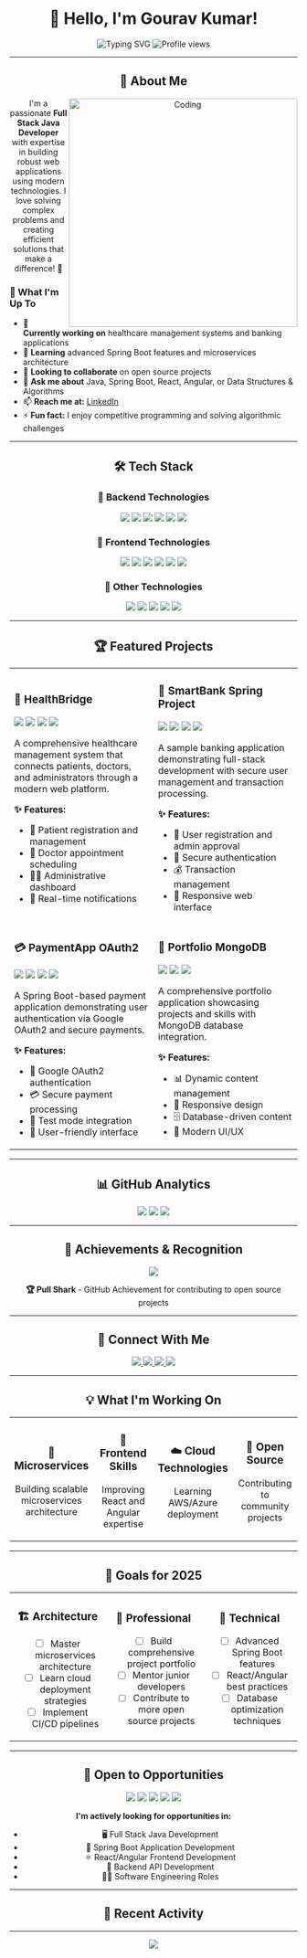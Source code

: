 <div align="center">
  
# 👋 Hello, I'm Gourav Kumar! 

<img src="https://readme-typing-svg.herokuapp.com?font=Fira+Code&size=30&duration=3000&pause=1000&color=00D4FF&center=true&vCenter=true&width=600&lines=Full+Stack+Java+Developer;Spring+Boot+%7C+React+%7C+Angular;MySQL+%7C+MongoDB+%7C+Java+DSA;Passionate+Problem+Solver;Open+to+Opportunities+%F0%9F%8C%9F" alt="Typing SVG" />

<img src="https://komarev.com/ghpvc/?username=Gourav3308&label=Profile%20views&color=0e75b6&style=flat" alt="Profile views" />

</div>

---

<div align="center">

## 🌟 About Me

<img align="right" alt="Coding" width="400" src="https://cdn.dribbble.com/users/1162077/screenshots/3848914/programmer.gif">

I'm a passionate **Full Stack Java Developer** with expertise in building robust web applications using modern technologies. I love solving complex problems and creating efficient solutions that make a difference! 🚀

</div>

<div align="left">

### 🎯 What I'm Up To
- 🔭 **Currently working on** healthcare management systems and banking applications
- 🌱 **Learning** advanced Spring Boot features and microservices architecture  
- 👯 **Looking to collaborate** on open source projects
- 💬 **Ask me about** Java, Spring Boot, React, Angular, or Data Structures & Algorithms
- 📫 **Reach me at:** [LinkedIn](https://www.linkedin.com/public-profile/settings?lipi=urn%3Ali%3Apage%3Ad_flagship3_profile_self_edit_contact-info%3BtgpwFEK7R1uGAO2U0gg4Pg%3D%3D)
- ⚡ **Fun fact:** I enjoy competitive programming and solving algorithmic challenges

</div>

---

<div align="center">

## 🛠️ Tech Stack

</div>

<div align="center">

### 🔧 Backend Technologies
<img src="https://img.shields.io/badge/Java-ED8B00?style=for-the-badge&logo=openjdk&logoColor=white" />
<img src="https://img.shields.io/badge/Spring_Boot-6DB33F?style=for-the-badge&logo=spring-boot&logoColor=white" />
<img src="https://img.shields.io/badge/Spring_Security-6DB33F?style=for-the-badge&logo=spring-security&logoColor=white" />
<img src="https://img.shields.io/badge/Spring_Data_JPA-6DB33F?style=for-the-badge&logo=spring&logoColor=white" />
<img src="https://img.shields.io/badge/MySQL-4479A1?style=for-the-badge&logo=mysql&logoColor=white" />
<img src="https://img.shields.io/badge/Maven-C71A36?style=for-the-badge&logo=apache-maven&logoColor=white" />

### 🎨 Frontend Technologies
<img src="https://img.shields.io/badge/React-20232A?style=for-the-badge&logo=react&logoColor=61DAFB" />
<img src="https://img.shields.io/badge/Angular-DD0031?style=for-the-badge&logo=angular&logoColor=white" />
<img src="https://img.shields.io/badge/Thymeleaf-005F0F?style=for-the-badge&logo=thymeleaf&logoColor=white" />
<img src="https://img.shields.io/badge/Bootstrap-563D7C?style=for-the-badge&logo=bootstrap&logoColor=white" />
<img src="https://img.shields.io/badge/SCSS-CC6699?style=for-the-badge&logo=sass&logoColor=white" />
<img src="https://img.shields.io/badge/HTML5-E34F26?style=for-the-badge&logo=html5&logoColor=white" />

### 🚀 Other Technologies
<img src="https://img.shields.io/badge/MongoDB-4EA94B?style=for-the-badge&logo=mongodb&logoColor=white" />
<img src="https://img.shields.io/badge/OAuth2-4285F4?style=for-the-badge&logo=google&logoColor=white" />
<img src="https://img.shields.io/badge/Razorpay-3395FF?style=for-the-badge&logo=razorpay&logoColor=white" />
<img src="https://img.shields.io/badge/Git-F05032?style=for-the-badge&logo=git&logoColor=white" />
<img src="https://img.shields.io/badge/TypeScript-007ACC?style=for-the-badge&logo=typescript&logoColor=white" />

</div>

---

<div align="center">

## 🏆 Featured Projects

</div>

<div align="center">

<table>
<tr>
<td width="50%">

### 🏥 HealthBridge
<img src="https://img.shields.io/badge/TypeScript-007ACC?style=for-the-badge&logo=typescript&logoColor=white" />
<img src="https://img.shields.io/badge/React-20232A?style=for-the-badge&logo=react&logoColor=61DAFB" />
<img src="https://img.shields.io/badge/Spring_Boot-6DB33F?style=for-the-badge&logo=spring-boot&logoColor=white" />
<img src="https://img.shields.io/badge/MySQL-4479A1?style=for-the-badge&logo=mysql&logoColor=white" />

A comprehensive healthcare management system that connects patients, doctors, and administrators through a modern web platform.

**✨ Features:**
- 🏥 Patient registration and management
- 📅 Doctor appointment scheduling  
- 👨‍💼 Administrative dashboard
- 🔔 Real-time notifications

</td>
<td width="50%">

### 🏦 SmartBank Spring Project
<img src="https://img.shields.io/badge/Spring_Boot-6DB33F?style=for-the-badge&logo=spring-boot&logoColor=white" />
<img src="https://img.shields.io/badge/Spring_Security-6DB33F?style=for-the-badge&logo=spring-security&logoColor=white" />
<img src="https://img.shields.io/badge/MySQL-4479A1?style=for-the-badge&logo=mysql&logoColor=white" />
<img src="https://img.shields.io/badge/Bootstrap-563D7C?style=for-the-badge&logo=bootstrap&logoColor=white" />

A sample banking application demonstrating full-stack development with secure user management and transaction processing.

**✨ Features:**
- 👤 User registration and admin approval
- 🔐 Secure authentication
- 💰 Transaction management
- 📱 Responsive web interface

</td>
</tr>
<tr>
<td width="50%">

### 💳 PaymentApp OAuth2
<img src="https://img.shields.io/badge/Spring_Boot-6DB33F?style=for-the-badge&logo=spring-boot&logoColor=white" />
<img src="https://img.shields.io/badge/OAuth2-4285F4?style=for-the-badge&logo=google&logoColor=white" />
<img src="https://img.shields.io/badge/Razorpay-3395FF?style=for-the-badge&logo=razorpay&logoColor=white" />
<img src="https://img.shields.io/badge/HTML5-E34F26?style=for-the-badge&logo=html5&logoColor=white" />

A Spring Boot-based payment application demonstrating user authentication via Google OAuth2 and secure payments.

**✨ Features:**
- 🔑 Google OAuth2 authentication
- 💳 Secure payment processing
- 🧪 Test mode integration
- 🎨 User-friendly interface

</td>
<td width="50%">

### 🎨 Portfolio MongoDB
<img src="https://img.shields.io/badge/MongoDB-4EA94B?style=for-the-badge&logo=mongodb&logoColor=white" />
<img src="https://img.shields.io/badge/SCSS-CC6699?style=for-the-badge&logo=sass&logoColor=white" />
<img src="https://img.shields.io/badge/Modern_Web-FF6B6B?style=for-the-badge&logo=web&logoColor=white" />

A comprehensive portfolio application showcasing projects and skills with MongoDB database integration.

**✨ Features:**
- 📊 Dynamic content management
- 📱 Responsive design
- 🗄️ Database-driven content
- 🎨 Modern UI/UX

</td>
</tr>
</table>

</div>

---

<div align="center">

## 📊 GitHub Analytics

<img src="https://github-readme-stats.vercel.app/api?username=Gourav3308&show_icons=true&theme=tokyonight&hide_border=true&bg_color=0D1117&title_color=00D4FF&icon_color=00D4FF&text_color=FFFFFF" />

<img src="https://github-readme-stats.vercel.app/api/top-langs/?username=Gourav3308&layout=compact&theme=tokyonight&hide_border=true&bg_color=0D1117&title_color=00D4FF&text_color=FFFFFF" />

<img src="https://github-readme-streak-stats.herokuapp.com/?user=Gourav3308&theme=tokyonight&hide_border=true&background=0D1117&stroke=00D4FF&ring=00D4FF&fire=00D4FF&currStreakNum=FFFFFF&sideNums=FFFFFF&currStreakLabel=FFFFFF&sideLabels=FFFFFF&dates=FFFFFF" />

</div>

---

<div align="center">

## 🏅 Achievements & Recognition

<img src="https://github-profile-trophy.vercel.app/?username=Gourav3308&theme=tokyonight&no-frame=true&column=7&margin-w=15&margin-h=15" />

**🏆 Pull Shark** - GitHub Achievement for contributing to open source projects

</div>

---

<div align="center">

## 🔗 Connect With Me

<a href="https://portfolio-mongo-db.vercel.app/">
  <img src="https://img.shields.io/badge/Portfolio-000000?style=for-the-badge&logo=vercel&logoColor=white&labelColor=000000" />
</a>
<a href="https://www.linkedin.com/public-profile/settings?lipi=urn%3Ali%3Apage%3Ad_flagship3_profile_self_edit_contact-info%3BtgpwFEK7R1uGAO2U0gg4Pg%3D%3D">
  <img src="https://img.shields.io/badge/LinkedIn-0077B5?style=for-the-badge&logo=linkedin&logoColor=white" />
</a>
<a href="https://www.geeksforgeeks.org/user/gouravsah/">
  <img src="https://img.shields.io/badge/GeeksforGeeks-298D46?style=for-the-badge&logo=geeksforgeeks&logoColor=white" />
</a>
<a href="https://github.com/Gourav3308">
  <img src="https://img.shields.io/badge/GitHub-100000?style=for-the-badge&logo=github&logoColor=white" />
</a>

</div>

---

<div align="center">

## 💡 What I'm Working On

<table>
<tr>
<td align="center" width="25%">

### 🔨 Microservices
Building scalable microservices architecture

</td>
<td align="center" width="25%">

### 🎯 Frontend Skills
Improving React and Angular expertise

</td>
<td align="center" width="25%">

### ☁️ Cloud Technologies
Learning AWS/Azure deployment

</td>
<td align="center" width="25%">

### 🚀 Open Source
Contributing to community projects

</td>
</tr>
</table>

</div>

---

<div align="center">

## 🎯 Goals for 2025

<table>
<tr>
<td align="center" width="33%">

### 🏗️ Architecture
- [ ] Master microservices architecture
- [ ] Learn cloud deployment strategies
- [ ] Implement CI/CD pipelines

</td>
<td align="center" width="33%">

### 💼 Professional
- [ ] Build comprehensive project portfolio
- [ ] Mentor junior developers
- [ ] Contribute to more open source projects

</td>
<td align="center" width="33%">

### 🚀 Technical
- [ ] Advanced Spring Boot features
- [ ] React/Angular best practices
- [ ] Database optimization techniques

</td>
</tr>
</table>

</div>

---

<div align="center">

## 💼 Open to Opportunities

<img src="https://img.shields.io/badge/Full_Stack_Java_Developer-FF6B6B?style=for-the-badge&logo=java&logoColor=white" />
<img src="https://img.shields.io/badge/Spring_Boot_Developer-6DB33F?style=for-the-badge&logo=spring-boot&logoColor=white" />
<img src="https://img.shields.io/badge/React_Developer-61DAFB?style=for-the-badge&logo=react&logoColor=white" />
<img src="https://img.shields.io/badge/Angular_Developer-DD0031?style=for-the-badge&logo=angular&logoColor=white" />
<img src="https://img.shields.io/badge/Backend_API_Developer-FF6B6B?style=for-the-badge&logo=api&logoColor=white" />

**I'm actively looking for opportunities in:**
- 🖥️ Full Stack Java Development
- 🚀 Spring Boot Application Development  
- ⚛️ React/Angular Frontend Development
- 🔧 Backend API Development
- 👨‍💻 Software Engineering Roles

</div>

---

<div align="center">

## 📝 Recent Activity

<!--START_SECTION:activity-->
<!--END_SECTION:activity-->

</div>

---

<div align="center">

<img src="https://capsule-render.vercel.app/api?type=waving&color=gradient&height=100&section=footer&text=Thanks%20for%20visiting!%20Feel%20free%20to%20explore%20my%20repositories%20and%20reach%20out%20for%20collaboration%20opportunities.&fontSize=20&fontAlignY=50" />

</div>
